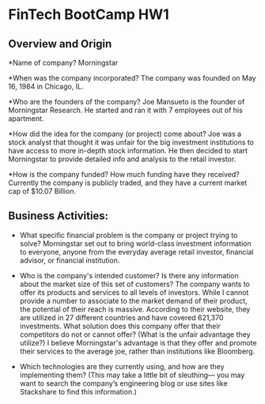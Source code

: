 # FinTech BootCamp HW1
## Overview and Origin
*Name of company? Morningstar

*When was the company incorporated? The company was founded on May 16, 1984 in Chicago, IL.

*Who are the founders of the company? Joe Mansueto is the founder of Morningstar Research. He started and ran it with 7 employees out of his apartment.

*How did the idea for the company (or project) come about? Joe was a stock analyst that thought it was unfair for the big investment institutions to have access to more in-depth stock information. He then decided to start Morningstar to provide detailed info and analysis to the retail investor.

*How is the company funded? How much funding have they received? Currently the company is publicly traded, and they have a current market cap of $10.07 Billion.

## Business Activities:

* What specific financial problem is the company or project trying to solve?
Morningstar set out to bring world-class investment information to everyone, anyone from the everyday average retail investor, financial advisor, or financial institution.

* Who is the company's intended customer?  Is there any information about the market size of this set of customers?
The company wants to offer its products and services to all levels of investors.  While I cannot provide a number to associate to the market demand of their product, the potential of their reach is massive.  According to their website, they are utilized in 27 different countries and have covered 621,370 investments.
What solution does this company offer that their competitors do not or cannot offer? (What is the unfair advantage they utilize?)
I believe Morningstar's advantage is that they offer and promote their services to the average joe, rather than institutions like Bloomberg. 

* Which technologies are they currently using, and how are they implementing them? (This may take a little bit of sleuthing–– you may want to search the company’s engineering blog or use sites like Stackshare to find this information.)